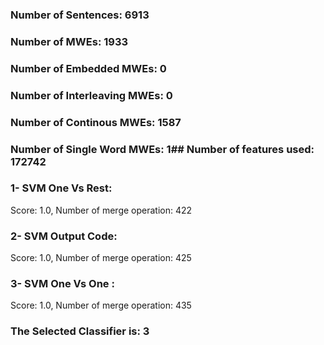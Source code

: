 ### Number of Sentences: 6913
### Number of MWEs: 1933

### Number of Embedded MWEs: 0

### Number of Interleaving MWEs: 0

### Number of Continous MWEs: 1587

### Number of Single Word MWEs: 1## Number of features used: 172742

### 1- SVM One Vs Rest: 
Score: 1.0, Number of merge operation: 422
### 2- SVM Output Code: 
Score: 1.0, Number of merge operation: 425
### 3- SVM One Vs One : 
Score: 1.0, Number of merge operation: 435
### The Selected Classifier is: 3
